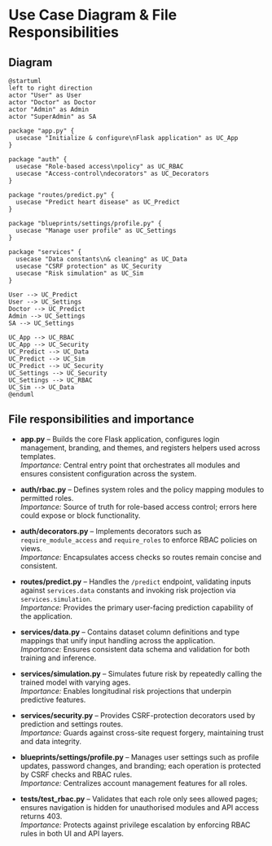 # Use Case Diagram & File Responsibilities

## Diagram

```plantuml
@startuml
left to right direction
actor "User" as User
actor "Doctor" as Doctor
actor "Admin" as Admin
actor "SuperAdmin" as SA

package "app.py" {
  usecase "Initialize & configure\nFlask application" as UC_App
}

package "auth" {
  usecase "Role-based access\npolicy" as UC_RBAC
  usecase "Access-control\ndecorators" as UC_Decorators
}

package "routes/predict.py" {
  usecase "Predict heart disease" as UC_Predict
}

package "blueprints/settings/profile.py" {
  usecase "Manage user profile" as UC_Settings
}

package "services" {
  usecase "Data constants\n& cleaning" as UC_Data
  usecase "CSRF protection" as UC_Security
  usecase "Risk simulation" as UC_Sim
}

User --> UC_Predict
User --> UC_Settings
Doctor --> UC_Predict
Admin --> UC_Settings
SA --> UC_Settings

UC_App --> UC_RBAC
UC_App --> UC_Security
UC_Predict --> UC_Data
UC_Predict --> UC_Sim
UC_Predict --> UC_Security
UC_Settings --> UC_Security
UC_Settings --> UC_RBAC
UC_Sim --> UC_Data
@enduml
```

## File responsibilities and importance

- **app.py** – Builds the core Flask application, configures login management, branding, and themes, and registers helpers used across templates.  
  *Importance:* Central entry point that orchestrates all modules and ensures consistent configuration across the system.

- **auth/rbac.py** – Defines system roles and the policy mapping modules to permitted roles.  
  *Importance:* Source of truth for role-based access control; errors here could expose or block functionality.

- **auth/decorators.py** – Implements decorators such as `require_module_access` and `require_roles` to enforce RBAC policies on views.  
  *Importance:* Encapsulates access checks so routes remain concise and consistent.

- **routes/predict.py** – Handles the `/predict` endpoint, validating inputs against `services.data` constants and invoking risk projection via `services.simulation`.  
  *Importance:* Provides the primary user-facing prediction capability of the application.

- **services/data.py** – Contains dataset column definitions and type mappings that unify input handling across the application.  
  *Importance:* Ensures consistent data schema and validation for both training and inference.

- **services/simulation.py** – Simulates future risk by repeatedly calling the trained model with varying ages.  
  *Importance:* Enables longitudinal risk projections that underpin predictive features.

- **services/security.py** – Provides CSRF-protection decorators used by prediction and settings routes.  
  *Importance:* Guards against cross-site request forgery, maintaining trust and data integrity.

- **blueprints/settings/profile.py** – Manages user settings such as profile updates, password changes, and branding; each operation is protected by CSRF checks and RBAC rules.  
  *Importance:* Centralizes account management features for all roles.

- **tests/test_rbac.py** – Validates that each role only sees allowed pages; ensures navigation is hidden for unauthorised modules and API access returns 403.  
  *Importance:* Protects against privilege escalation by enforcing RBAC rules in both UI and API layers.

